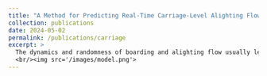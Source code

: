 ```yaml
---
title: "A Method for Predicting Real-Time Carriage-Level Alighting Flow Based on Train Weighing Data by Incorporating Correlations Among Carriages"
collection: publications
date: 2024-05-02
permalink: /publications/carriage
excerpt: >
  The dynamics and randomness of boarding and alighting flow usually lead to unbalanced congestion across multiple carriages of one metro train. Train weighing sensors make it possible to acknowledge each carriage’s weights in real-time, but it is still hard to know the alighting passengers at the next station, making it difficult to organize boarding flow in advance to balance each carriage’s congestion. Moreover, the correlations among multiple carriages strengthen the complexity of alighting flow prediction. This study will adopt the Convolutional Long-Short Term Memory (convLSTM) model based on the multichannel features to predict the carriage alighting flow with the consideration of correlations among carriages. Firstly, the historical carriages’ alighting flow is extracted by monitoring the variations of weights caused by the passengers getting on/off carriages based on the train weighing sensors. Then, the convolution operations are used to extract the correlation between carriages in spatial dimensions. Finally, the LSTM model captures the temporal correlations among carriages and predicts the alighting flow of each carriage. Based on the train weighing data, the model is applied and specified in Guangzhou Metro Line 14 where one metro train consists of 6 carriages. The results show that the proposed model has better performance than other deep learning methods and the model that considers the adjacent carriages’ correlations performs best.<br/><img src='/images/graph.png'>
  <br/><img src='/images/model.png'>
---
```

